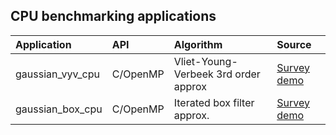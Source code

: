## CPU benchmarking applications

| Application      | API      | Algorithm                            | Source          |
|:---------------- |:---------|:-------------------------------------|:----------------|
| gaussian_vyv_cpu | C/OpenMP | Vliet-Young-Verbeek 3rd order approx | [Survey] [demo] |
| gaussian_box_cpu | C/OpenMP | Iterated box filter approx.          | [Survey] [demo] |


[Survey]: http://www.ipol.im/pub/art/2013/87/
[demo]: http://demo.ipol.im/demo/87/
